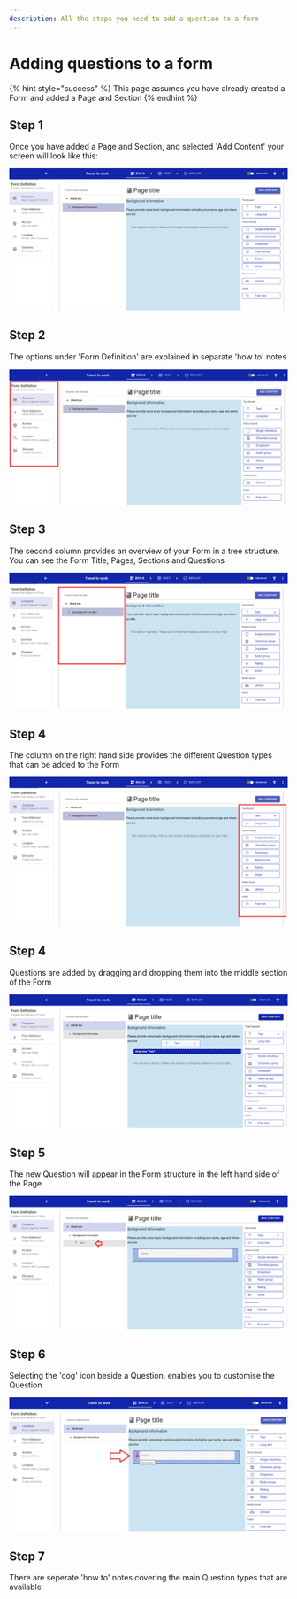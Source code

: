 ```yaml
---
description: All the steps you need to add a question to a form
---
```


# Adding questions to a form

{% hint style="success" %}
This page assumes you have already created a Form and added a Page and Section
{% endhint %}

## Step 1

Once you have added a Page and Section, and selected 'Add Content' your screen will look like this:

![](<../../../../.gitbook/assets/image (308) (1) (1) (1).png>)

## Step 2

The options under 'Form Definition' are explained in separate 'how to' notes

![](<../../../../.gitbook/assets/image (303) (1) (1).png>)

## Step 3

The second column provides an overview of your Form in a tree structure. You can see the Form Title, Pages, Sections and Questions

![](<../../../../.gitbook/assets/image (306) (1) (1) (1).png>)

## Step 4

The column on the right hand side provides the different Question types that can be added to the Form

![](<../../../../.gitbook/assets/image (314) (1).png>)

## Step 4

Questions are added by dragging and dropping them into the middle section of the Form

![](<../../../../.gitbook/assets/image (315) (1) (1).png>)

## Step 5

The new Question will appear in the Form structure in the left hand side of the Page

![](<../../../../.gitbook/assets/image (323) (1) (1) (1) (1) (1).png>)

## Step 6

Selecting the 'cog' icon beside a Question, enables you to customise the Question

![](<../../../../.gitbook/assets/image (304) (1) (1).png>)

## Step 7

There are seperate 'how to' notes covering the main Question types that are available

